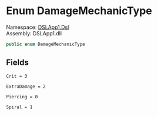 # <a id="DSLApp1_Dsl_DamageMechanicType"></a> Enum DamageMechanicType

Namespace: [DSLApp1.Dsl](DSLApp1.Dsl.md)  
Assembly: DSLApp1.dll  

```csharp
public enum DamageMechanicType
```

## Fields

`Crit = 3` 

`ExtraDamage = 2` 

`Piercing = 0` 

`Spiral = 1` 

